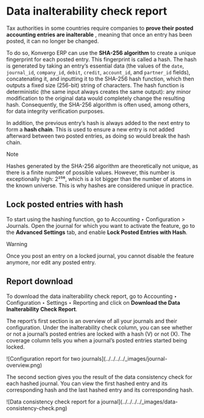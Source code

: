 # Data inalterability check report

Tax authorities in some countries require companies to **prove their posted
accounting entries are inalterable** , meaning that once an entry has been
posted, it can no longer be changed.

To do so, Konvergo ERP can use the **SHA-256 algorithm** to create a unique
fingerprint for each posted entry. This fingerprint is called a hash. The hash
is generated by taking an entry’s essential data (the values of the `date`,
`journal_id`, `company_id`, `debit`, `credit`, `account_id`, and `partner_id`
fields), concatenating it, and inputting it to the SHA-256 hash function,
which then outputs a fixed size (256-bit) string of characters. The hash
function is deterministic (the same input always creates the same output): any
minor modification to the original data would completely change the resulting
hash. Consequently, the SHA-256 algorithm is often used, among others, for
data integrity verification purposes.

In addition, the previous entry’s hash is always added to the next entry to
form a **hash chain**. This is used to ensure a new entry is not added
afterward between two posted entries, as doing so would break the hash chain.

<div class="alert alert-primary">
<p class="alert-title">
Note</p><p>Hashes generated by the SHA-256 algorithm are theoretically not unique, as there is a finite
number of possible values. However, this number is exceptionally high: 2²⁵⁶, which is a lot
bigger than the number of atoms in the known universe. This is why hashes are considered unique
in practice.</p>
</div>

## Lock posted entries with hash

To start using the hashing function, go to Accounting ‣ Configuration >
Journals. Open the journal for which you want to activate the feature, go to
the **Advanced Settings** tab, and enable **Lock Posted Entries with Hash**.

<div class="alert alert-warning">
<p class="alert-title">
Warning</p><p>Once you post an entry on a locked journal, you cannot disable the feature anymore, nor edit any
posted entry.</p>
</div>

## Report download

To download the data inalterability check report, go to Accounting ‣
Configuration ‣ Settings ‣ Reporting and click on **Download the Data
Inalterability Check Report**.

The report’s first section is an overview of all your journals and their
configuration. Under the inalterability check column, you can see whether or
not a journal’s posted entries are locked with a hash (V) or not (X). The
coverage column tells you when a journal’s posted entries started being
locked.

![Configuration report for two journals](../../../../_images/journal-
overview.png)

The second section gives you the result of the data consistency check for each
hashed journal. You can view the first hashed entry and its corresponding hash
and the last hashed entry and its corresponding hash.

![Data consistency check report for a journal](../../../../_images/data-
consistency-check.png)

